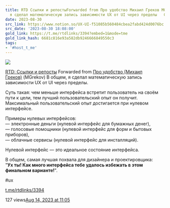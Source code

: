 ```yaml
---
title: RTD Ссылки и репостыForwarded from Про удобство Михаил Греков MGrekov общем
  я сделал математическую запись зависимости UX от UI через пределы   Суть т
date: 2023-08-30
src_link: https://www.notion.so/UX-UI-f51085b560484cbea2fabd424d0076bc
src_date: '2023-08-30 18:08:00'
gold_link: https://t.me/rtdlinks/3394?embed=1&mode=tme
gold_link_hash: 6681c816e93a582db9246666849550c3
tags:
- '#host_t_me'
---
```




[*![](https://cdn4.cdn-telegram.org/file/G2_fMQitZa6NlXppvnx07ptqMbKheG6mEHOKOWMb-e2GKGI6m4sVzdJWLZKabkz-3CTa8_SbxqQkI5N80Dk35YR74gESCSO4v_t-RQMSRNdBGEpHg9-fQzdaCxUo0IVX2xv3D24F8kYRK4YUVDyt402ICt9MyowC-VR4Tp8tLfVoqsHnSlv07Dv3cKw9_eznuxX_Kzmg2P8tzsnpjIQFBPVpIg8NLkiONPtAq4xjcu9LBce0ipLZ3B_depv7jOospban9A_LO4XtDxOwR8sH-MHTCpCdYx2-CHusSpJSqFNaE644K33uErsOtN4lFUhIAAP96I_O6Asvt3jzajYoww.jpg)*](https://t.me/rtdlinks)



[RTD: Ссылки и репосты](https://t.me/rtdlinks)
Forwarded from [Про удобство (Михаил Греков)](https://t.me/proudobstvo/1132) (MGrekov)
[​​](https://telegra.ph/file/2beb52de92e53b2e175ba.jpg)В общем, я сделал математическую запись зависимости UX от UI через пределы.   
  
Суть такая: чем меньше интерфейса встретит пользователь на своём пути к цели, тем лучший пользовательский опыт он получит.   
Максимальный пользовательский опыт достигается при нулевом интерфейсе.  
  
Примеры нулевых интерфейсов:  
— электронные деньги (нулевой интерфейс для бумажных денег),  
— голосовые помощники (нулевой интерфейс для форм и бытовых приборов),  
— облачные сервисы (нулевой интерфейс для инсталляций).  
  
Нулевой интерфейс — это идеальное состояние интерфейса.   
  
В общем, самая лучшая похвала для дизайнера и проектировщика:   
"**Ух ты! Как много интерфейса тебе удалось избежать в этом финальном варианте!**".  
  
#ux


[t.me/rtdlinks/3394](https://t.me/rtdlinks/3394)

127 views[Aug 14, 2023 at 11:05](https://t.me/rtdlinks/3394)